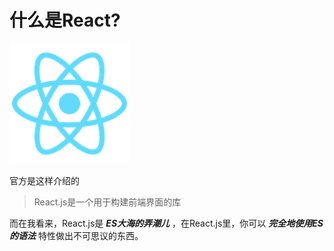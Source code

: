 # 什么是React?
![logo](./images/react-logo.png)

官方是这样介绍的
> React.js是一个用于构建前端界面的库

而在我看来，React.js是 ***ES大海的弄潮儿*** ，在React.js里，你可以 ***完全地使用ES的语法*** 特性做出不可思议的东西。
